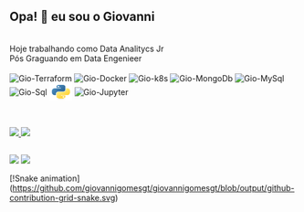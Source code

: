 ## Opa! 👋 eu sou o Giovanni
<div style="display: inline_block"><br>
Hoje trabalhando como Data Analitycs Jr
  <br/>
Pós Graguando em Data Engenieer
</div>
<div style="display: inline_block"><br>
  <img align="center" alt="Gio-Terraform" height="30" width="40" src="https://cdn.jsdelivr.net/gh/devicons/devicon/icons/terraform/terraform-original.svg" />
  <img align="center" alt="Gio-Docker" height="30" width="40" src="https://cdn.jsdelivr.net/gh/devicons/devicon/icons/docker/docker-plain.svg" />
  <img align="center" alt="Gio-k8s" height="30" width="40" src="https://cdn.jsdelivr.net/gh/devicons/devicon/icons/kubernetes/kubernetes-plain.svg" />
  <img align="center" alt="Gio-MongoDb" height="30" width="40" src="https://cdn.jsdelivr.net/gh/devicons/devicon/icons/mongodb/mongodb-original.svg" />
  <img align="center" alt="Gio-MySql" height="30" width="40" src="https://cdn.jsdelivr.net/gh/devicons/devicon/icons/mysql/mysql-original.svg" />
  <img align="center" alt="Gio-Sql" height="30" width="40" src="https://cdn.jsdelivr.net/gh/devicons/devicon/icons/microsoftsqlserver/microsoftsqlserver-plain.svg" />
  <img align="center" alt="Gio-Python" height="30" width="40" src="https://raw.githubusercontent.com/devicons/devicon/master/icons/python/python-original.svg">
  <img align="center" alt="Gio-Jupyter" height="30" width="40" src="https://cdn.jsdelivr.net/gh/devicons/devicon/icons/jupyter/jupyter-original-wordmark.svg" />
</div>
  
##

<div style="display: inline_block"><br>
  <a href="https://github.com/giovannigomesgt">
  <img height = "180em" src = "https://github-readme-stats.vercel.app/api/top-langs/?username=giovannigomesgt&layout=compact&theme=tokyonight">
  <img height = "180em" src = "https://github-readme-stats.vercel.app/api?username=giovannigomesgt&show_icons=true&theme=tokyonight">
</div>
  
##
<div> 
  <a href = "mailto:giovannigleocadio@gmail.com"><img src="https://img.shields.io/badge/-Gmail-%23333?style=for-the-badge&logo=gmail&logoColor=white" target="_blank"></a>
  <a href="www.linkedin.com/in/giovannigomesgt" target="_blank"><img src="https://img.shields.io/badge/-LinkedIn-%230077B5?style=for-the-badge&logo=linkedin&logoColor=white" target="_blank"></a>  
</div>



 [!Snake animation]
  (https://github.com/giovannigomesgt/giovannigomesgt/blob/output/github-contribution-grid-snake.svg)
          
  
         
          
       
     
          
          
           
     
 
          
          
          
